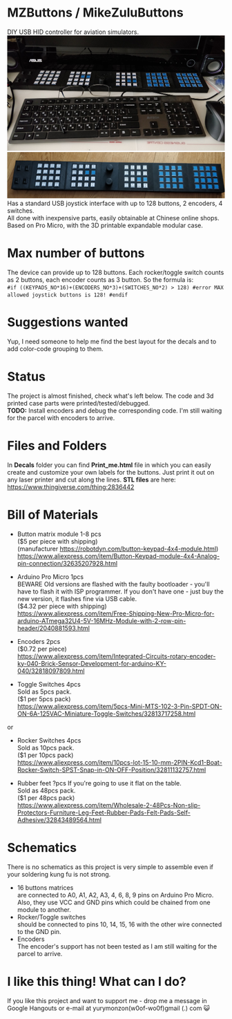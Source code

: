 # MZButtons / MikeZuluButtons
DIY USB HID controller for aviation simulators.  
![Image of MZButtons](https://github.com/Yury-MonZon/MZButtons/blob/master/Photos/IMG_20180505_092451.jpg)
![Image of MZButtons](https://github.com/Yury-MonZon/MZButtons/blob/master/Photos/IMG_20180510_130318.jpg)
Has a standard USB joystick interface with up to 128 buttons, 2 encoders, 4 switches.  
All done with inexpensive parts, easily obtainable at Chinese online shops.  
Based on Pro Micro, with the 3D printable expandable modular case.  

# Max number of buttons
The device can provide up to 128 buttons. Each rocker/toggle switch counts as 2 buttons, each encoder counts as 3 button. So the formula is:  
`#if ((KEYPADS_NO*16)+(ENCODERS_NO*3)+(SWITCHES_NO*2) > 128)
#error MAX allowed joystick buttons is 128!
#endif`  

# Suggestions wanted
Yup, I need someone to help me find the best layout for the decals and to add color-code grouping to them.  

# Status
The project is almost finished, check what's left below. The code and 3d printed case parts were printed/tested/debugged.  
**TODO:**
Install encoders and debug the corresponding code. I'm still waiting for the parcel with encoders to arrive.

# Files and Folders
In **Decals** folder you can find **Print_me.html** file in which you can easily create and customize your own labels for the buttons. Just print it out on any laser printer and cut along the lines.
**STL files** are here: https://www.thingiverse.com/thing:2836442  

# Bill of Materials
- Button matrix module 1-8 pcs   
($5 per piece with shipping)  
(manufacturer https://robotdyn.com/button-keypad-4x4-module.html)  
https://www.aliexpress.com/item/Button-Keypad-module-4x4-Analog-pin-connection/32635207928.html  

- Arduino Pro Micro 1pcs  
BEWARE Old versions are flashed with the faulty bootloader - you'll have to flash it with ISP programmer. If you don't have one - just buy the new version, it flashes fine via USB cable.  
($4.32 per piece with shipping)  
https://www.aliexpress.com/item/Free-Shipping-New-Pro-Micro-for-arduino-ATmega32U4-5V-16MHz-Module-with-2-row-pin-header/2040881593.html  

- Encoders 2pcs  
($0.72 per piece)  
https://www.aliexpress.com/item/Integrated-Circuits-rotary-encoder-ky-040-Brick-Sensor-Development-for-arduino-KY-040/32818097809.html  

- Toggle Switches 4pcs  
Sold as 5pcs pack.  
($1 per 5pcs pack)  
https://www.aliexpress.com/item/5pcs-Mini-MTS-102-3-Pin-SPDT-ON-ON-6A-125VAC-Miniature-Toggle-Switches/32813717258.html  

or

- Rocker Switches 4pcs  
Sold as 10pcs pack.  
($1 per 10pcs pack)  
https://www.aliexpress.com/item/10pcs-lot-15-10-mm-2PIN-Kcd1-Boat-Rocker-Switch-SPST-Snap-in-ON-OFF-Position/32811132757.html  

- Rubber feet ?pcs If you're going to use it flat on the table.  
Sold as 48pcs pack.  
($1 per 48pcs pack)  
https://www.aliexpress.com/item/Wholesale-2-48Pcs-Non-slip-Protectors-Furniture-Leg-Feet-Rubber-Pads-Felt-Pads-Self-Adhesive/32843489564.html  

# Schematics
There is no schematics as this project is very simple to assemble even if your soldering kung fu is not strong.  

- 16 buttons matrices  
are connected to A0, A1, A2, A3, 4, 6, 8, 9 pins on Arduino Pro Micro. Also, they use VCC and GND pins which could be chained from one module to another.  
- Rocker/Toggle switches  
should be connected to pins 10, 14, 15, 16 with the other wire connected to the GND pin.  
- Encoders  
The encoder's support has not been tested as I am still waiting for the parcel to arrive.  



# I like this thing! What can I do?
If you like this project and want to support me - drop me a message in Google Hangouts or e-mail at yurymonzon(w0of-wo0f)gmail (.) com :smiley_cat: